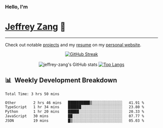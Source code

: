 
### Hello, I'm 
# [Jeffrey Zang](https://www.linkedin.com/in/jeffreyzang/) 🦀

---

Check out notable [projects](https://jeffz.dev/projects) and my [resume](https://jeffz.dev/resume) on my [personal website](https://jeffz.dev/).

<div align = 'center'>

[![GitHub Streak](https://github-readme-streak-stats.herokuapp.com/?user=jeffrey-zang&theme=tokyonight)](https://git.io/streak-stats)
<br></br>
![jeffrey-zang's GitHub stats](https://github-readme-stats.vercel.app/api?username=jeffrey-zang&show_icons=true&theme=tokyonight&hide_rank=true&hide=stars) 
[![Top Langs](https://github-readme-stats.vercel.app/api/top-langs/?username=jeffrey-zang&hide=ShaderLab,HLSL&layout=compact&theme=tokyonight)](https://github.com/anuraghazra/github-readme-stats)

</div>

## 📊 &nbsp;Weekly Development Breakdown
<!--START_SECTION:waka-->

```txt
Total Time: 3 hrs 50 mins

Other        2 hrs 46 mins   ██████████▒░░░░░░░░░░░░░░   41.91 %
TypeScript   1 hr 34 mins    ██████░░░░░░░░░░░░░░░░░░░   23.80 %
Python       1 hr 20 mins    █████░░░░░░░░░░░░░░░░░░░░   20.33 %
JavaScript   30 mins         ██░░░░░░░░░░░░░░░░░░░░░░░   07.77 %
JSON         19 mins         █▒░░░░░░░░░░░░░░░░░░░░░░░   05.03 %
```

<!--END_SECTION:waka-->

